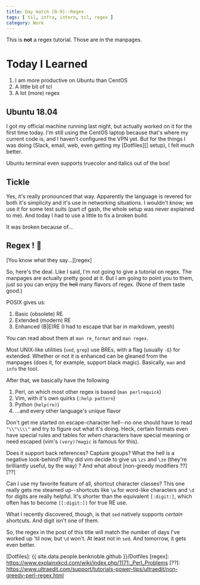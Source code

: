 ```yaml
---
title: Day match [0-9]--Regex
tags: [ til, infra, intern, tcl, regex ]
category: Work
---
```


This is __not__ a regex tutorial. Those are in the manpages.

# Today I Learned

1. I am more productive on Ubuntu than CentOS
2. A little bit of tcl
3. A lot (more) regex

## Ubuntu 18.04

I got my official machine running last night, but actually worked on it for the
first time today. I'm still using the CentOS laptop because that's where my
current code is, and I haven't configured the VPN yet. But for the things I was
doing (Slack, email, web, even getting my [Dotfiles][] setup), I felt much
better.

Ubuntu terminal even supports truecolor and italics out of the box!

## Tickle

Yes, it's really pronounced that way. Apparently the language is revered for
both it's simplicity and it's use in networking situations. I wouldn't know; we
use it for some test suits (part of gash, the whole setup was never explained to
me). And today I had to use a little to fix a broken build.

It was broken because of...

## Regex ! :tada:

[You know what they say...][regex]

So, here's the deal. Like I said, I'm not going to give a tutorial on regex. The
manpages are actually pretty good at it. But I am going to point you to them,
just so you can enjoy the ~~hell~~ many flavors of regex. (None of them taste
good.)

POSIX gives us:

1. Basic (obsolete) RE
2. Extended (modern) RE
3. Enhanced (B\|E)RE (I had to escape that bar in markdown, yeesh)

You can read about them at `man re_format` and `man regex`.

Most UNIX-like utilities (`sed`, `grep`) use BREs, with a flag (usually `-E`)
for extended. Whether or not it is enhanced can be gleaned from the manpages
(does it, for example, support black magic). Basically, `man` and `info` the
tool.

After that, we basically have the following

1. Perl, on which most other regex is based (`man perlrequick`)
2. Vim, with it's own quirks (`:help pattern`)
3. Python (`help(re)`)
4. ...and every other language's unique flavor

Don't get me started on escape-character hell--no one should have to read
`"\\"\\\\"` and try to figure out what it's doing. Heck, certain formats even
have special rules and tables for *when* characters have special meaning or need
escaped (vim's `(very)?magic` is famous for this).

Does it support back references? Capture groups? What the hell is a negative
look-behind? Why did vim decide to give us `\zs` and `\ze` (they're brilliantly
useful, by the way) ? And what about [non-greedy modifiers ??][??]

Can I use my favorite feature of all, shortcut character classes? This one
really gets me steamed up--shortcuts like `\w` for word-like characters and `\d`
for digits are really helpful. It's *short*er than the equivalent `[:digit:]`,
which often has to become `[[:digit:]]` for true RE use.

What I recently discovered, though, is that `sed` natively supports *certain*
shortcuts. And digit isn't one of them.

So, the regex in the post of this title will match the number of days I've
worked up 'til now, but `\d` won't. At least not in `sed`. And tomorrow, it gets
even better.

[Dotfiles]: {{ site.data.people.benknoble.github }}/Dotfiles
[regex]: https://www.explainxkcd.com/wiki/index.php/1171:_Perl_Problems
[??]: https://www.ultraedit.com/support/tutorials-power-tips/ultraedit/non-greedy-perl-regex.html
